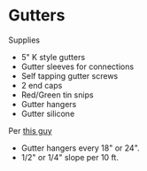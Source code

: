 # Gutters

Supplies

- 5" K style gutters
- Gutter sleeves for connections
- Self tapping gutter screws
- 2 end caps
- Red/Green tin snips
- Gutter hangers
- Gutter silicone

Per [this guy](https://www.youtube.com/watch?v=HI-W8e7ICnw)

- Gutter hangers every 18" or 24".
- 1/2" or 1/4" slope per 10 ft.


